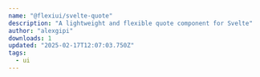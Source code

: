 ```yaml
---
name: "@flexiui/svelte-quote"
description: "A lightweight and flexible quote component for Svelte"
author: "alexgipi"
downloads: 1
updated: "2025-02-17T12:07:03.750Z"
tags: 
  - ui
---
```

